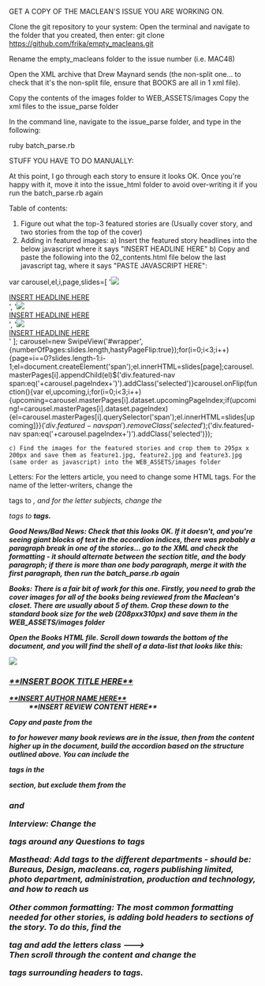 GET A COPY OF THE MACLEAN'S ISSUE YOU ARE WORKING ON.

Clone the git repository to your system: 
Open the terminal and navigate to the folder that you created, then enter: 
git clone https://github.com/frika/empty_macleans.git

Rename the empty_macleans folder to the issue number (i.e. MAC48)

Open the XML archive that Drew Maynard sends (the non-split one... to check that it's the non-split file, ensure that BOOKS are all in 1 xml file).

Copy the contents of the images folder to WEB_ASSETS/images
Copy the xml files to the issue_parse folder

In the command line, navigate to the issue_parse folder, and type in the following:

ruby batch_parse.rb

STUFF YOU HAVE TO DO MANUALLY: 

At this point, I go through each story to ensure it looks OK. Once you're happy with it, move it into the issue_html folder to avoid over-writing it if you run the batch_parse.rb again

Table of contents:
1. Figure out what the top-3 featured stories are (Usually cover story, and two stories from the top of the cover) 
2. Adding in featured images: 
    a) Insert the featured story headlines into the below javascript where it says "INSERT HEADLINE HERE"
    b) Copy and paste the following into the 02_contents.html file below the last javascript tag, where it says "PASTE JAVASCRIPT HERE": 

var carousel,el,i,page,slides=[
'<a href="#?ID="><img style="position;relative;max-height:250px;" src="../WEB_ASSETS/images/feature1.jpg"><div class="feature-caption">INSERT HEADLINE HERE</div></a>',
'<a href="#?ID="><img style="max-height:250px;" src="../WEB_ASSETS/images/feature2.jpg"><div class="feature-caption" >INSERT HEADLINE HERE</div></a>',
'<a href="#?ID="><img style="position;relative;max-height:250px;" src="../WEB_ASSETS/images/feature3.jpg"><div class="feature-caption">INSERT HEADLINE HERE</div></a>'
];
carousel=new SwipeView('#wrapper',{numberOfPages:slides.length,hastyPageFlip:true});for(i=0;i<3;i++){page=i==0?slides.length-1:i-1;el=document.createElement('span');el.innerHTML=slides[page];carousel.masterPages[i].appendChild(el)$('div.featured-nav span:eq('+carousel.pageIndex+')').addClass('selected')}carousel.onFlip(function(){var el,upcoming,i;for(i=0;i<3;i++){upcoming=carousel.masterPages[i].dataset.upcomingPageIndex;if(upcoming!=carousel.masterPages[i].dataset.pageIndex){el=carousel.masterPages[i].querySelector('span');el.innerHTML=slides[upcoming]}}$('div.featured-nav span').removeClass('selected');$('div.featured-nav span:eq('+carousel.pageIndex+')').addClass('selected')});

    c) Find the images for the featured stories and crop them to 295px x 200px and save them as feature1.jpg, feature2.jpg and feature3.jpg (same order as javascript) into the WEB_ASSETS/images folder

Letters: 
For the letters article, you need to change some HTML tags. For the name of the letter-writers, change the <p> tags to <em>, and for the letter subjects, change the <p> tags to <b> tags. 

Good News/Bad News:
Check that this looks OK. If it doesn't, and you're seeing giant blocks of text in the accordion indices, there was probably a paragraph break in one of the stories... go to the XML and check the formatting - it should alternate between the section title, and the body paragraph; if there is more than one body paragraph, merge it with the first paragraph, then run the batch_parse.rb again

Books: 
There is a fair bit of work for this one. Firstly, you need to grab the cover images for all of the books being reviewed from the Maclean's closet. There are usually about 5 of them. Crop these down to the standard book size for the web (208pxx310px) and save them in the WEB_ASSETS/images folder

Open the Books HTML file. Scroll down towards the bottom of the document, and you will find the shell of a data-list that looks like this:

<dl class="accordion">
<dt>
  <a class="clearfix" href="">
          <div class="book-image">
         <img src='../WEB_ASSETS/images/**BOOK FILE NAME HERE **' />
    </div>
    <div class="title-author">
      <h3>**INSERT BOOK TITLE HERE**</h3>
      <span>**INSERT AUTHOR NAME HERE**</span>
    </div></a>
</dt>
<dd>**INSERT REVIEW CONTENT HERE**</dd>
</dl>

Copy and paste from the <dt> to </dd> for however many book reviews are in the issue, then from the content higher up in the document, build the accordion based on the structure outlined above. You can include the <p> tags in the <dd></dd> section, but exclude them from the <h3> and <span>

Interview: 
Change the <p> tags around any Questions to <em> tags

Masthead: 
Add <b> tags to the different departments - should be: Bureaus, Design, macleans.ca, rogers publishing limited, photo department, administration, production and technology, and how to reach us

Other common formatting: 
The most common formatting needed for other stories, is adding bold headers to sections of the story. 
To do this, find the <div class="content"> tag and add the letters class ---> <div class="content letters">
Then scroll through the content and change the <p> tags surrounding headers to <b> tags. 
